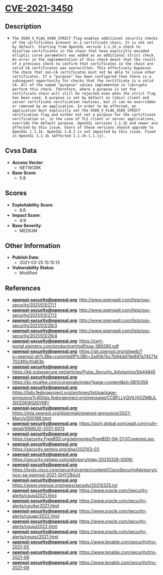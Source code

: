 
# [CVE-2021-3450](https://cve.mitre.org/cgi-bin/cvename.cgi?name=CVE-2021-3450)

## Description

- `The X509_V_FLAG_X509_STRICT flag enables additional security checks of the certificates present in a certificate chain. It is not set by default. Starting from OpenSSL version 1.1.1h a check to disallow certificates in the chain that have explicitly encoded elliptic curve parameters was added as an additional strict check. An error in the implementation of this check meant that the result of a previous check to confirm that certificates in the chain are valid CA certificates was overwritten. This effectively bypasses the check that non-CA certificates must not be able to issue other certificates. If a "purpose" has been configured then there is a subsequent opportunity for checks that the certificate is a valid CA. All of the named "purpose" values implemented in libcrypto perform this check. Therefore, where a purpose is set the certificate chain will still be rejected even when the strict flag has been used. A purpose is set by default in libssl client and server certificate verification routines, but it can be overridden or removed by an application. In order to be affected, an application must explicitly set the X509_V_FLAG_X509_STRICT verification flag and either not set a purpose for the certificate verification or, in the case of TLS client or server applications, override the default purpose. OpenSSL versions 1.1.1h and newer are affected by this issue. Users of these versions should upgrade to OpenSSL 1.1.1k. OpenSSL 1.0.2 is not impacted by this issue. Fixed in OpenSSL 1.1.1k (Affected 1.1.1h-1.1.1j).`

## Cvss Data

- **Access Vector**:
  - NETWORK
- **Base Score**:
  - 5.8

## Scores

- **Exploitability Score**:
  - 8.6
- **Impact Score**:
  - 4.9
- **Base Severity**:
  - MEDIUM

## Other Information

- **Publish Date**:
  - 2021-03-25 15:15:13
- **Vulnerability Status**:
  - Modified

## References

- **openssl-security@openssl.org**: http://www.openwall.com/lists/oss-security/2021/03/27/1
- **openssl-security@openssl.org**: http://www.openwall.com/lists/oss-security/2021/03/27/2
- **openssl-security@openssl.org**: http://www.openwall.com/lists/oss-security/2021/03/28/3
- **openssl-security@openssl.org**: http://www.openwall.com/lists/oss-security/2021/03/28/4
- **openssl-security@openssl.org**: https://cert-portal.siemens.com/productcert/pdf/ssa-389290.pdf
- **openssl-security@openssl.org**: https://git.openssl.org/gitweb/?p=openssl.git%3Ba=commitdiff%3Bh=2a40b7bc7b94dd7de897a74571e7024f0cf0d63b
- **openssl-security@openssl.org**: https://kb.pulsesecure.net/articles/Pulse_Security_Advisories/SA44845
- **openssl-security@openssl.org**: https://kc.mcafee.com/corporate/index?page=content&id=SB10356
- **openssl-security@openssl.org**: https://lists.fedoraproject.org/archives/list/package-announce%40lists.fedoraproject.org/message/CCBFLLVQVILIVGZMBJL3IXZGKWQISYNP/
- **openssl-security@openssl.org**: https://mta.openssl.org/pipermail/openssl-announce/2021-March/000198.html
- **openssl-security@openssl.org**: https://psirt.global.sonicwall.com/vuln-detail/SNWLID-2021-0013
- **openssl-security@openssl.org**: https://security.FreeBSD.org/advisories/FreeBSD-SA-21:07.openssl.asc
- **openssl-security@openssl.org**: https://security.gentoo.org/glsa/202103-03
- **openssl-security@openssl.org**: https://security.netapp.com/advisory/ntap-20210326-0006/
- **openssl-security@openssl.org**: https://tools.cisco.com/security/center/content/CiscoSecurityAdvisory/cisco-sa-openssl-2021-GHY28dJd
- **openssl-security@openssl.org**: https://www.openssl.org/news/secadv/20210325.txt
- **openssl-security@openssl.org**: https://www.oracle.com//security-alerts/cpujul2021.html
- **openssl-security@openssl.org**: https://www.oracle.com/security-alerts/cpuApr2021.html
- **openssl-security@openssl.org**: https://www.oracle.com/security-alerts/cpuapr2022.html
- **openssl-security@openssl.org**: https://www.oracle.com/security-alerts/cpujul2022.html
- **openssl-security@openssl.org**: https://www.oracle.com/security-alerts/cpuoct2021.html
- **openssl-security@openssl.org**: https://www.tenable.com/security/tns-2021-05
- **openssl-security@openssl.org**: https://www.tenable.com/security/tns-2021-08
- **openssl-security@openssl.org**: https://www.tenable.com/security/tns-2021-09
